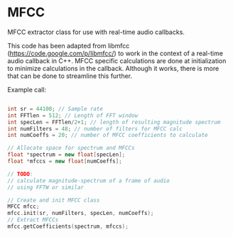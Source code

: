 MFCC
====

MFCC extractor class for use with real-time audio callbacks.


This code has been adapted from libmfcc (https://code.google.com/p/libmfcc/) 
to work in the context of a real-time audio callback in C++.
MFCC specific calculations are done at initialization to minimize calculations
in the callback. Although it works, there is more that can be done to streamline 
this further.

Example call:
```c++

int sr = 44100; // Sample rate
int FFTlen = 512; // Length of FFT window
int specLen = FFTlen/2+1; // length of resulting magnitude spectrum
int numFilters = 48; // number of filters for MFCC calc
int numCoeffs = 20; // number of MFCC coefficients to calculate

// Allocate space for spectrum and MFCCs
float *spectrum = new float[specLen];
float *mfccs = new float[numCoeffs];

// TODO:
// calculate magnitude-spectrum of a frame of audio
// using FFTW or similar

// Create and init MFCC class
MFCC mfcc;
mfcc.init(sr, numFilters, specLen, numCoeffs);
// Extract MFCCs
mfcc.getCoefficients(spectrum, mfccs);

```
